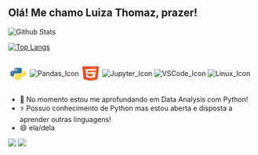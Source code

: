 ## Olá! Me chamo Luiza Thomaz, prazer!

![Github Stats](https://github-readme-stats.vercel.app/api?username=luizathomaz&hide=issues&theme=gruvbox&show_icons=true&hide_border=false&count_private=true&include_all_commits=true&line_height=24.5)

[![Top Langs](https://github-readme-stats.vercel.app/api/top-langs/?username=luizathomaz&layout=compact&theme=onedark)](https://github.com/anuraghazra/github-readme-stats)
<!--![Luiza's GitHub stats](https://github-readme-stats.vercel.app/api?username=luizathomaz&show_icons=true&theme=onedark&hide=prs,issues,contribs)
[![Top Langs](https://github-readme-stats.vercel.app/api/top-langs/?username=luizathomaz&layout=compact&theme=onedark)](https://github.com/anuraghazra/github-readme-stats)-->
<!--https://github.com/anuraghazra/github-readme-stats/blob/master/readme.md#deploy-on-your-own-vercel-instance-->

<div style="display: inline_block"><br>
  <img align="center" alt="Python_Icon" height="30" width="40" src="https://raw.githubusercontent.com/devicons/devicon/master/icons/python/python-original.svg">
  <img align="center" alt="Pandas_Icon" height="30" width="40" src="https://cdn.jsdelivr.net/gh/devicons/devicon/icons/pandas/pandas-original.svg" />
  <img align="center" alt="HTML_Icon" height="30" width="40" src="https://raw.githubusercontent.com/devicons/devicon/master/icons/html5/html5-original.svg">
  <img align="center" alt="Jupyter_Icon" height="30" width="40" src="https://cdn.jsdelivr.net/gh/devicons/devicon/icons/jupyter/jupyter-original-wordmark.svg" />
  <img align="center" alt="VSCode_Icon" height="30" width="40" src="https://cdn.jsdelivr.net/gh/devicons/devicon/icons/vscode/vscode-original.svg" />
  <img align="center" alt="Linux_Icon" height="30" width="40" src="https://cdn.jsdelivr.net/gh/devicons/devicon/icons/linux/linux-original.svg" />
</div>
<!--https://devicon.dev/-->

##
- 🌱 No momento estou me aprofundando em Data Analysis com Python!
- ⚡ Possuo conhecimento de Python mas estou aberta e disposta a aprender outras linguagens!
- 😄 ela/dela

<div>  
  <a href = "mailto:luizavthomaz@gmail.com"><img src="https://img.shields.io/badge/-Gmail-%23333?style=for-the-badge&logo=gmail&logoColor=white" target="_blank"></a>
  <a href="https://www.linkedin.com/in/luizavthomaz/" target="_blank"><img src="https://img.shields.io/badge/-LinkedIn-%230077B5?style=for-the-badge&logo=linkedin&logoColor=white" target="_blank"></a> 
</div>
<!--https://dev.to/envoy_/150-badges-for-github-pnk-->
